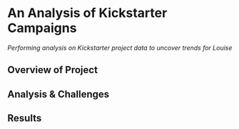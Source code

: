# An Analysis of Kickstarter Campaigns 
*Performing analysis on Kickstarter project data to uncover trends for Louise*

## Overview of Project

## Analysis & Challenges

## Results
